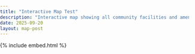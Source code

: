 ```yaml
---
title: "Interactive Map Test"
description: "Interactive map showing all community facilities and amenities."
date: 2025-09-20
layout: map-post
---
```


{% include embed.html %}

<style>
:root {
  --building-color: #FF9800;
  --house-color: #0288D1;
  --shop-color: #7B1FA2;
  --warehouse-color: #558B2F;
}

/*
 * Optional: Makes the sample page fill the window.
 */
html,
body {
  height: 100%;
  margin: 0;
  padding: 0;
}

/*
 * Property styles in unhighlighted state.
 */
.property {
  --accent: #263238;
  align-items: center;
  background-color: #FFFFFF;
  border-radius: 50%;
  color: #263238;
  display: flex;
  font-size: 14px;
  gap: 15px;
  justify-content: center;
  padding: 4px;
  position: relative;
  transition: all 0.3s ease-out;
  height: 30px;
  width: 30px;
  transform: translateY(-9px);
}

.property.highlight .icon {
  color: var(--accent);
  font-size: 2em;
}

.property:not(.highlight) {
  background-color: var(--accent);
}

.property:not(.highlight)::after {
  border-top: 9px solid var(--accent);
}

.property::after {
  border-left: 9px solid transparent;
  border-right: 9px solid transparent;
  border-top: 9px solid #FFFFFF;
  content: "";
  height: 0;
  left: 50%;
  position: absolute;
  top: 90%;
  transform: translate(-50%, 0);
  transition: all 0.3s ease-out;
  width: 0;
  z-index: 1;
}

.property .icon {
  align-items: center;
  display: flex;
  justify-content: center;
  color: #FFFFFF;
}

.property .icon svg {
  height: 20px;
  width: auto;
}

.property .details {
  display: none;
  flex-direction: column;
  flex: 1;
}

.property .address {
  color: #9E9E9E;
  font-size: 10px;
  margin-bottom: 10px;
  margin-top: 5px;
}

.property .features {
  align-items: flex-end;
  display: flex;
  flex-direction: row;
  gap: 10px;
}

.property .features > div {
  align-items: center;
  background: #F5F5F5;
  border-radius: 5px;
  border: 1px solid #ccc;
  display: flex;
  font-size: 10px;
  gap: 5px;
  padding: 5px;
}

/*
 * Property styles in highlighted state.
 */
.property.highlight {
  background-color: #FFFFFF;
  border-radius: 8px;
  box-shadow: 10px 10px 5px rgba(0, 0, 0, 0.2);
  height: 80px;
  padding: 8px 15px;
  width: auto;
}

.property.highlight::after {
  border-top: 9px solid #FFFFFF;
}

.property.highlight .details {
  display: flex;
}

.property.highlight .icon svg {
  width: 50px;
  height: 50px;
}

</style>

<gmp-map center="32.3044810,-80.9572716" zoom="12.5" id="map" map-id="amenities-map1"></gmp-map>

<script type="module">
    import { getMap, addMarkers } from '{{ '/assets/js/gmap.js' | relative_url }}';

    (async () => {
        try {
            const map = await getMap('map');
            addMarkers(map, 'https://www.schh-commons.org/knowledge-base/geojson/Amenity_Locations.geojson');
        } catch (error) {
            console.error('Error initializing map:', error);
        }
    })();

</script>